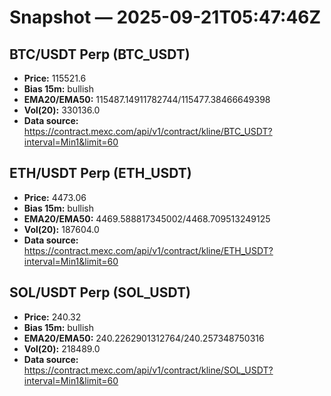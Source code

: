 # Snapshot — 2025-09-21T05:47:46Z

## BTC/USDT Perp (BTC_USDT)
- **Price:** 115521.6
- **Bias 15m:** bullish
- **EMA20/EMA50:** 115487.14911782744/115477.38466649398
- **Vol(20):** 330136.0
- **Data source:** https://contract.mexc.com/api/v1/contract/kline/BTC_USDT?interval=Min1&limit=60

## ETH/USDT Perp (ETH_USDT)
- **Price:** 4473.06
- **Bias 15m:** bullish
- **EMA20/EMA50:** 4469.588817345002/4468.709513249125
- **Vol(20):** 187604.0
- **Data source:** https://contract.mexc.com/api/v1/contract/kline/ETH_USDT?interval=Min1&limit=60

## SOL/USDT Perp (SOL_USDT)
- **Price:** 240.32
- **Bias 15m:** bullish
- **EMA20/EMA50:** 240.2262901312764/240.257348750316
- **Vol(20):** 218489.0
- **Data source:** https://contract.mexc.com/api/v1/contract/kline/SOL_USDT?interval=Min1&limit=60
